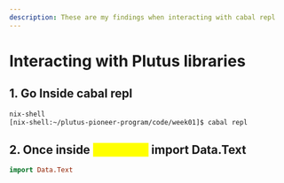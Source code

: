 ```yaml
---
description: These are my findings when interacting with cabal repl
---
```


# Interacting with Plutus libraries

## 1. Go Inside cabal repl

```bash
nix-shell
[nix-shell:~/plutus-pioneer-program/code/week01]$ cabal repl
```

## 2. Once inside <mark style="color:yellow;">**cabal repl**</mark> import Data.Text

```haskell
import Data.Text


```

